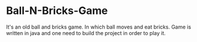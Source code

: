 # Ball-N-Bricks-Game
It's an old ball and bricks game. In which ball moves and eat bricks.
Game is written in java and one need to build the project in order to play it.
